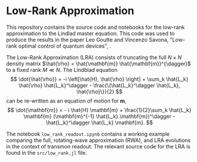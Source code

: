 # Low-Rank Approximation

This repository contains the source code and notebooks for the low-rank approximation to the Lindlad master equation. This code was used to produce the results in the paper Leo Goutte and Vincenzo Savona, "Low-rank optimal control of quantum devices", .

The Low-Rank Approximation (LRA) consists of truncating the full $N \times N$ density matrix $\hat{\rho} = \hat{\mathbf{m}} \hat{\mathbf{m}}^{\dagger}$ to a fixed rank $M \ll N$. The Lindblad equation
$$
\dot{\hat{\rho}} = -i \left[\hat{H}, \hat{\rho} \right] + \sum_k \hat{L_k} \hat{\rho} \hat{L_k}^\dagger - \frac{\{\hat{L_k}^\dagger \hat{L_k}, \hat{\rho}\}}{2}
$$
can be re-written as an equation of motion for $\mathbf{m}$,
$$
\dot{\mathbf{m}} = - i \hat{H} \mathbf{m} + \frac{1}{2}\sum_k \hat{L_k} \mathbf{m} (\mathbf{m}^{-1} \hat{L_k} \mathbf{m})^\dagger - \hat{L_k}^\dagger \hat{L_k} \mathbf{m}.
$$

The notebook `low_rank_readout.ipynb` contains a working example comparing the full, rotating-wave approximation (RWA), and LRA evolutions in the context of transmon readout. The relevant source code for the LRA is found in the `src/low_rank.jl` file. 